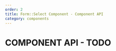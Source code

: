 ```yaml
---
order: 2
title: Form::Select Component - Component API
category: components
---
```


# COMPONENT API - TODO
